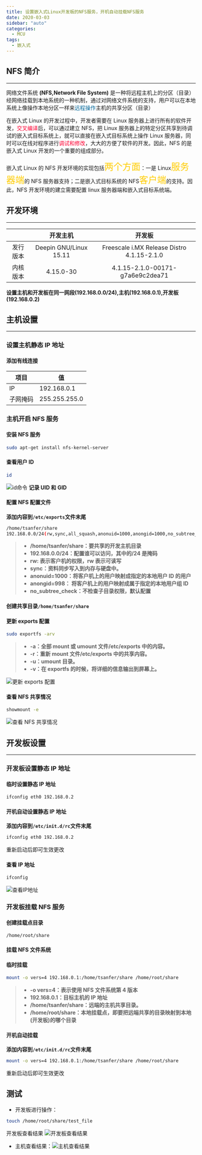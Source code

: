 ```yaml
---
title: 设置嵌入式Linux开发板的NFS服务，开机自动挂载NFS服务
date: 2020-03-03
sidebar: "auto"
categories:
  - MCU
tags:
  - 嵌入式
---
```


## NFS 简介

---

网络文件系统 **(NFS,Network File System)** 是一种将远程主机上的分区（目录）经网络挂载到本地系统的一种机制，通过对网络文件系统的支持，用户可以在本地系统上像操作本地分区一样来<font color=006699>远程操作</font>主机的共享分区（目录）

在嵌入式 Linux 的开发过程中，开发者需要在 Linux 服务器上进行所有的软件开发，<font color=#FF0033>交叉编译</font>后，可以通过建立 NFS，把 Linux 服务器上的特定分区共享到待调试的嵌入式目标系统上，就可以直接在嵌入式目标系统上操作 Linux 服务器，同时可以在线对程序进行<font color=FF0033>调试和修改</font>，大大的方便了软件的开发。因此，NFS 的是嵌入式 Linux 开发的一个重要的组成部分。

嵌入式 Linux 的 NFS 开发环境的实现包括<font size=5 color=#FFCC00>两个方面</font>：一是 Linux<font size=5 color=#FFCC00>服务器端</font>的 NFS 服务器支持；二是嵌入式目标系统的 NFS<font size=5 color=#FFCC00>客户端</font>的支持。因此，NFS 开发环境的建立需要配置 linux 服务器端和嵌入式目标系统端。

## 开发环境

---

|          |        开发主机        |                   开发板                   |
| :------: | :--------------------: | :----------------------------------------: |
| 发行版本 | Deepin GNU/Linux 15.11 | Freescale i.MX Release Distro 4.1.15-2.1.0 |
| 内核版本 |       4.15.0-30        |      4.1.15-2.1.0-00171-g7a6e9c2dea71      |

**设置主机和开发板在同一网段(192.168.0.0/24),主机(192.168.0.1),开发板(192.168.0.2)**

## 主机设置

---

### 设置主机静态 IP 地址

#### 添加有线连接

| 项目     | 值            |
| -------- | ------------- |
| IP       | 192.168.0.1   |
| 子网掩码 | 255.255.255.0 |

### 主机开启 NFS 服务

#### 安装 NFS 服务

```bash
sudo apt-get install nfs-kernel-server
```

#### 查看用户 ID

```bash
id
```

![id命令](https://img-blog.csdnimg.cn/20191130171307387.png)
**记录 UID 和 GID**

#### 配置 NFS 配置文件

**添加内容到`/etc/exports`文件末尾**

```bash
/home/tsanfer/share
192.168.0.0/24(rw,sync,all_squash,anonuid=1000,anongid=1000,no_subtree_check)
```

> - **/home/tsanfer/share：要共享的开发主机目录**
> - **192.168.0.0/24：配置谁可以访问，其中的/24 是掩码**
> - **rw: 表示客户机的权限，rw 表示可读写**
> - **sync：资料同步写入到内存与硬盘中。**
> - **anonuid=1000：将客户机上的用户映射成指定的本地用户 ID 的用户**
> - **anongid=998： 将客户机上的用户映射成属于指定的本地用户组 ID**
> - **no_subtree_check：不检查子目录权限，默认配置**

#### 创建共享目录`/home/tsanfer/share`

#### 更新 exports 配置

```bash
sudo exportfs -arv
```

> - **-a：全部 mount 或 umount 文件/etc/exports 中的内容。**
> - **-r：重新 mount 文件/etc/exports 中的共享内容。**
> - **-u：umount 目录。**
> - **-v：在 exportfs 的时候，将详细的信息输出到屏幕上。**

![更新 exports 配置](https://img-blog.csdnimg.cn/20191130172333936.png)

#### 查看 NFS 共享情况

```bash
showmount -e
```

![查看 NFS 共享情况](https://img-blog.csdnimg.cn/20191130172514648.png)

## 开发板设置

---

### 开发板设置静态 IP 地址

#### 临时设置静态 IP 地址

```bash
ifconfig eth0 192.168.0.2
```

#### 开机自动设置静态 IP 地址

**添加内容到`/etc/init.d/rc`文件末尾**

```bash
ifconfig eth0 192.168.0.2
```

重新启动后即可生效更改

#### 查看 IP 地址

```bash
ifconfig
```

![查看IP地址](https://img-blog.csdnimg.cn/20191130173029427.png?x-oss-process=image/watermark,type_ZmFuZ3poZW5naGVpdGk,shadow_10,text_aHR0cHM6Ly9ibG9nLmNzZG4ubmV0L3FxXzI3OTYxODQz,size_16,color_FFFFFF,t_70)

### 开发板挂载 NFS 服务

#### 创建挂载点目录

`/home/root/share`

#### 挂载 NFS 文件系统

#### 临时挂载

```bash
mount -o vers=4 192.168.0.1:/home/tsanfer/share /home/root/share
```

> - **-o vers=4：表示使用 NFS 文件系统第 4 版本**
> - **192.168.0.1：目标主机的 IP 地址**
> - **/home/tsanfer/share：远端的主机共享目录。**
> - **/home/root/share：本地挂载点，即要把远端共享的目录映射到本地(开发板)的哪个目录**

#### 开机自动挂载

**添加内容到`/etc/init.d/rc`文件末尾**

```bash
mount -o vers=4 192.168.0.1:/home/tsanfer/share /home/root/share
```

重新启动后即可生效更改

## 测试

- 开发板进行操作：

```bash
touch /home/root/share/test_file
```

开发板查看结果
![开发板查看结果](https://img-blog.csdnimg.cn/20191130194843584.png?x-oss-process=image/watermark,type_ZmFuZ3poZW5naGVpdGk,shadow_10,text_aHR0cHM6Ly9ibG9nLmNzZG4ubmV0L3FxXzI3OTYxODQz,size_16,color_FFFFFF,t_70)

- 主机查看结果：![主机查看结果](https://img-blog.csdnimg.cn/20191130195137821.png?x-oss-process=image/watermark,type_ZmFuZ3poZW5naGVpdGk,shadow_10,text_aHR0cHM6Ly9ibG9nLmNzZG4ubmV0L3FxXzI3OTYxODQz,size_16,color_FFFFFF,t_70)
